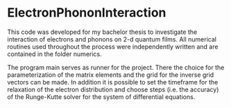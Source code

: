 # ElectronPhononInteraction
This code was developed for my bachelor thesis to investigate the interaction of electrons and phonons on 2-d quantum films.
All numerical routines used throughout the process were independently written and are contained in the folder numerics. 

The program main serves as runner for the project. There the choice for the parameterization of the matrix elements and the grid for the inverse grid vectors can be made. In addition it is possible to set the timeframe for the relaxation of the electron distribution and choose steps (i.e. the accuracy) of the Runge-Kutte solver for the system of differential equations.
